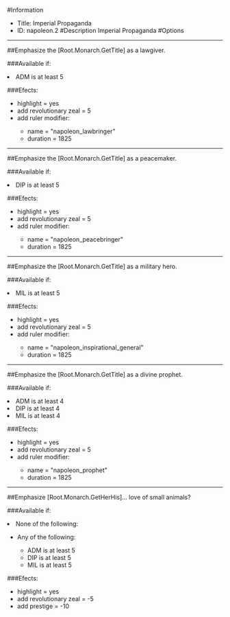 #Information
 - Title: Imperial Propaganda
 - ID: napoleon.2
#Description
Imperial Propaganda
#Options

___
##Emphasize the [Root.Monarch.GetTitle] as a lawgiver.

###Available if:
<li>ADM is at least 5</li>

###Efects:<ul><li>highlight = yes</li><li>add revolutionary zeal = 5</li><li>add ruler modifier:</li><ul><li>name = "napoleon_lawbringer"</li><li>duration = 1825</li></ul></ul>

___
##Emphasize the [Root.Monarch.GetTitle] as a peacemaker.

###Available if:
<li>DIP is at least 5</li>

###Efects:<ul><li>highlight = yes</li><li>add revolutionary zeal = 5</li><li>add ruler modifier:</li><ul><li>name = "napoleon_peacebringer"</li><li>duration = 1825</li></ul></ul>

___
##Emphasize the [Root.Monarch.GetTitle] as a military hero.

###Available if:
<li>MIL is at least 5</li>

###Efects:<ul><li>highlight = yes</li><li>add revolutionary zeal = 5</li><li>add ruler modifier:</li><ul><li>name = "napoleon_inspirational_general"</li><li>duration = 1825</li></ul></ul>

___
##Emphasize the [Root.Monarch.GetTitle] as a divine prophet.

###Available if:
<li>ADM is at least 4</li><li>DIP is at least 4</li><li>MIL is at least 4</li>

###Efects:<ul><li>highlight = yes</li><li>add revolutionary zeal = 5</li><li>add ruler modifier:</li><ul><li>name = "napoleon_prophet"</li><li>duration = 1825</li></ul></ul>

___
##Emphasize [Root.Monarch.GetHerHis]... love of small animals?

###Available if:
<li>None of the following:</li><ul><li>Any of the following:</li><ul><li>ADM is at least 5</li><li>DIP is at least 5</li><li>MIL is at least 5</li></ul></ul>

###Efects:<ul><li>highlight = yes</li><li>add revolutionary zeal = -5</li><li>add prestige = -10</li></ul>
